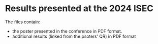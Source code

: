 # Results presented at the 2024 ISEC

The files contain:
- the poster presented in the conference in PDF format.
- additional results (linked from the psoters' QR) in PDF format
